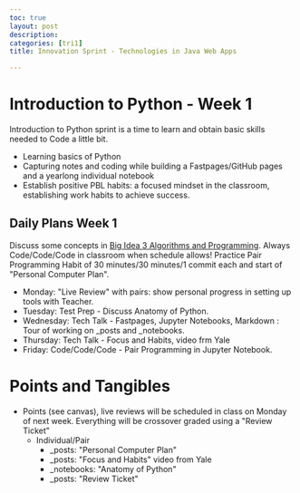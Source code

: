```yaml
---
toc: true
layout: post
description: 
categories: [tri1]
title: Innovation Sprint - Technologies in Java Web Apps

---
```


# Introduction to Python - Week 1
Introduction to Python sprint is a time to learn and obtain basic skills needed to Code a little bit.  
- Learning basics of Python
- Capturing notes and coding while building a Fastpages/GitHub pages and a yearlong individual notebook
- Establish positive PBL habits: a focused mindset in the classroom, establishing work habits to achieve success.

## Daily Plans Week 1
Discuss some concepts in [Big Idea 3 Algorithms and Programming](https://apclassroom.collegeboard.org/103/home?unit=3).  Always Code/Code/Code in classroom when schedule allows!  Practice Pair Programming Habit of 30 minutes/30 minutes/1 commit each and start of "Personal Computer Plan".
- Monday: "Live Review" with pairs: show personal progress in setting up tools with Teacher.
- Tuesday: Test Prep - Discuss Anatomy of Python.  
- Wednesday: Tech Talk - Fastpages, Jupyter Notebooks, Markdown	: Tour of working on _posts and _notebooks.
- Thursday: Tech Talk - Focus and Habits, video frm Yale
- Friday: Code/Code/Code - Pair Programming in Jupyter Notebook.  

# Points and Tangibles
- Points (see canvas), live reviews will be scheduled in class on Monday of next week.  Everything will be crossover graded using a "Review Ticket"
    - Individual/Pair
        - _posts: "Personal Computer Plan"
        - _posts: "Focus and Habits" video from Yale
        - _notebooks: "Anatomy of Python"
        - _posts: "Review Ticket"